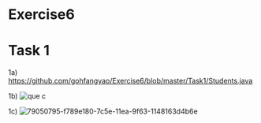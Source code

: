 # Exercise6
# Task 1

1a) https://github.com/gohfangyao/Exercise6/blob/master/Task1/Students.java


1b) ![que c](https://user-images.githubusercontent.com/55262977/79091925-c6ee9880-7d81-11ea-9f48-bcc2e3090f11.JPG)

1c) ![79050795-f789e180-7c5e-11ea-9f63-1148163d4b6e](https://user-images.githubusercontent.com/55262977/79092577-ea1a4780-7d83-11ea-8cc8-3346efaed285.png)

